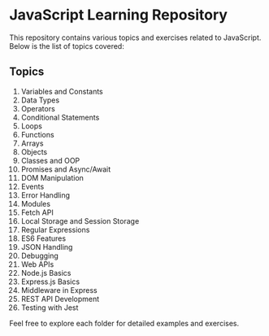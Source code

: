 # JavaScript Learning Repository

This repository contains various topics and exercises related to JavaScript. Below is the list of topics covered:

## Topics

1. Variables and Constants
2. Data Types
3. Operators
4. Conditional Statements
5. Loops
6. Functions
7. Arrays
8. Objects
9. Classes and OOP
10. Promises and Async/Await
11. DOM Manipulation
12. Events
13. Error Handling
14. Modules
15. Fetch API
16. Local Storage and Session Storage
17. Regular Expressions
18. ES6 Features
19. JSON Handling
20. Debugging
21. Web APIs
22. Node.js Basics
23. Express.js Basics
24. Middleware in Express
25. REST API Development
26. Testing with Jest

Feel free to explore each folder for detailed examples and exercises.
